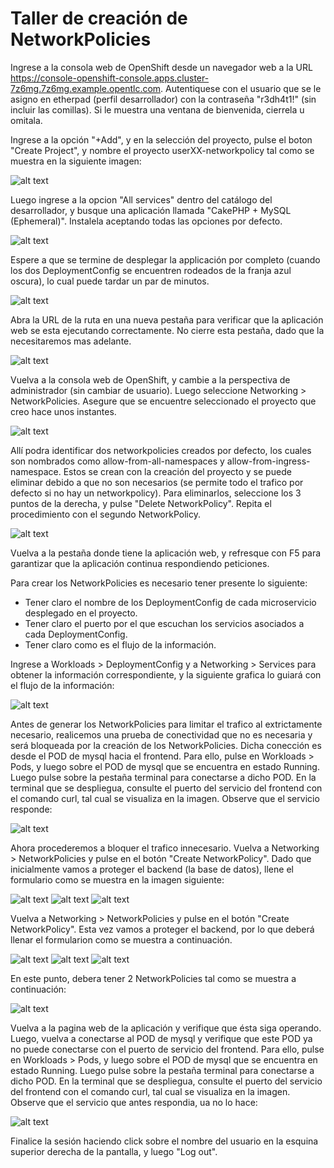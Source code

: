# Taller de creación de NetworkPolicies 

Ingrese a la consola web de OpenShift desde un navegador web a la URL https://console-openshift-console.apps.cluster-7z6mg.7z6mg.example.opentlc.com. Autentiquese con el usuario que se le asigno en etherpad (perfil desarrollador) con la contraseña "r3dh4t1!" (sin incluir las comillas). Si le muestra una ventana de bienvenida, cierrela u omitala.

Ingrese a la opción "+Add", y en la selección del proyecto, pulse el boton "Create Project", y nombre el proyecto userXX-networkpolicy tal como se muestra en la siguiente imagen:

![alt text](images/create_project.png?raw=true)

Luego ingrese a la opcion "All services" dentro del catálogo del desarrollador, y busque una aplicación llamada "CakePHP + MySQL (Ephemeral)". Instalela aceptando todas las opciones por defecto.

![alt text](images/install.png?raw=true)

Espere a que se termine de desplegar la applicación por completo (cuando los dos DeploymentConfig se encuentren rodeados de la franja azul oscura), lo cual puede tardar un par de minutos.

![alt text](images/success.png?raw=true)

Abra la URL de la ruta en una nueva pestaña para verificar que la aplicación web se esta ejecutando correctamente. No cierre esta pestaña, dado que la necesitaremos mas adelante.

![alt text](images/app.png?raw=true)

Vuelva a la consola web de OpenShift, y cambie a la perspectiva de administrador (sin cambiar de usuario). Luego seleccione Networking > NetworkPolicies. Asegure que se encuentre seleccionado el proyecto que creo hace unos instantes.

![alt text](images/np.png?raw=true)

Allí podra identificar dos networkpolicies creados por defecto, los cuales son nombrados como allow-from-all-namespaces y allow-from-ingress-namespace. Estos se crean con la creación del proyecto y se puede eliminar debido a que no son necesarios (se permite todo el trafico por defecto si no hay un networkpolicy). Para eliminarlos, seleccione los 3 puntos de la derecha, y pulse "Delete NetworkPolicy". Repita el procedimiento con el segundo NetworkPolicy.

![alt text](images/delete.png?raw=true)

Vuelva a la pestaña donde tiene la aplicación web, y refresque con F5 para garantizar que la aplicación continua respondiendo peticiones.

Para crear los NetworkPolicies es necesario tener presente lo siguiente:

* Tener claro el nombre de los DeploymentConfig de cada microservicio desplegado en el proyecto.
* Tener claro el puerto por el que escuchan los servicios asociados a cada DeploymentConfig.
* Tener claro como es el flujo de la información.

Ingrese a Workloads > DeploymentConfig y a Networking > Services para obtener la información correspondiente, y la siguiente grafica lo guiará con el flujo de la información:

![alt text](images/flow_app.png?raw=true)

Antes de generar los NetworkPolicies para limitar el trafico al extrictamente necesario, realicemos una prueba de conectividad que no es necesaria y será bloqueada por la creación de los NetworkPolicies. Dicha conección es desde el POD de mysql hacia el frontend. Para ello, pulse en Workloads > Pods, y luego sobre el POD de mysql que se encuentra en estado Running. Luego pulse sobre la pestaña terminal para conectarse a dicho POD. En la terminal que se despliegua, consulte el puerto del servicio del frontend con el comando curl, tal cual se visualiza en la imagen. Observe que el servicio responde:

![alt text](images/curl_ini.png?raw=true)

Ahora procederemos a bloquer el trafico innecesario. Vuelva a Networking > NetworkPolicies y pulse en el botón "Create NetworkPolicy". Dado que inicialmente vamos a proteger el backend (la base de datos), llene el formulario como se muestra en la imagen siguiente:

![alt text](images/1_podselec.png?raw=true)
![alt text](images/1_ingress.png?raw=true)
![alt text](images/1_ports.png?raw=true)

Vuelva a Networking > NetworkPolicies y pulse en el botón "Create NetworkPolicy". Esta vez vamos a proteger el backend, por lo que deberá llenar el formularion como se muestra a continuación.

![alt text](images/2_podselec.png?raw=true)
![alt text](images/2_ingress.png?raw=true)
![alt text](images/2_ports.png?raw=true)

En este punto, debera tener 2 NetworkPolicies tal como se muestra a continuación:

![alt text](images/nps.png?raw=true)

Vuelva a la pagina web de la aplicación y verifique que ésta siga operando. Luego, vuelva a conectarse al POD de mysql y verifique que este POD ya no puede conectarse con el puerto de servicio del frontend. Para ello, pulse en Workloads > Pods, y luego sobre el POD de mysql que se encuentra en estado Running. Luego pulse sobre la pestaña terminal para conectarse a dicho POD. En la terminal que se despliegua, consulte el puerto del servicio del frontend con el comando curl, tal cual se visualiza en la imagen. Observe que el servicio que antes respondia, ua no lo hace:

![alt text](images/no_con.png?raw=true)

Finalice la sesión haciendo click sobre el nombre del usuario en la esquina superior derecha de la pantalla, y luego "Log out".
